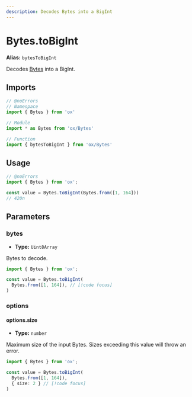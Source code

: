 ```yaml
---
description: Decodes Bytes into a BigInt
---
```


# Bytes.toBigInt

**Alias:** `bytesToBigInt`

Decodes [Bytes](/api/bytes) into a BigInt.

## Imports

```ts twoslash
// @noErrors
// Namespace 
import { Bytes } from 'ox'

// Module
import * as Bytes from 'ox/Bytes'

// Function
import { bytesToBigInt } from 'ox/Bytes'
```

## Usage

```ts twoslash
// @noErrors
import { Bytes } from 'ox';

const value = Bytes.toBigInt(Bytes.from([1, 164]))
// 420n
```

## Parameters

### bytes

- **Type:** `Uint8Array`

Bytes to decode.

```ts twoslash
import { Bytes } from 'ox';

const value = Bytes.toBigInt(
  Bytes.from([1, 164]), // [!code focus]
)
```

### options

#### options.size

- **Type:** `number`

Maximum size of the input Bytes. Sizes exceeding this value will throw an error.

```ts twoslash
import { Bytes } from 'ox';

const value = Bytes.toBigInt(
  Bytes.from([1, 164]), 
  { size: 2 } // [!code focus]
)
```
